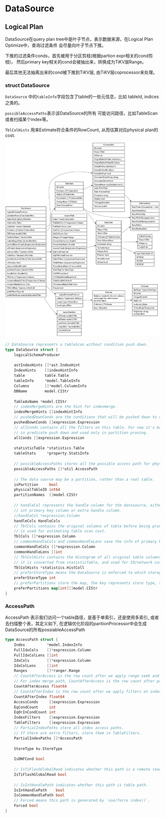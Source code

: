 # DataSource

<!-- toc -->

## Logical Plan

DataSource在query plan tree中是叶子节点，表示数据来源，在Logical Plan Optimize中，查询过滤条件
会尽量向叶子节点下推。

下推的过滤条件conds，首先被用于分区剪枝(根据partion expr相关的cond剪枝)，
然后primary key相关的cond会被抽出来，转换成为TiKV层Range。

最后其他无法抽离出来的cond被下推到TiKV层, 由TiKV层coprocessor来处理。

### struct DataSource

`DataSource` 中的`tableInfo`字段包含了table的一些元信息，比如
tableId, indices之类的。

``possibleAccessPaths``表示该DataSource的所有
可能访问路径，比如TableScan 或者扫描某个index等。

``TblColHists`` 用来Estimate符合条件的RowCount,  从而估算对应physical plan的cost.

![](./dot/datasource.svg)

```go
// DataSource represents a tableScan without condition push down.
type DataSource struct {
	logicalSchemaProducer

	astIndexHints []*ast.IndexHint
	IndexHints    []indexHintInfo
	table         table.Table
	tableInfo     *model.TableInfo
	Columns       []*model.ColumnInfo
	DBName        model.CIStr

	TableAsName *model.CIStr
	// indexMergeHints are the hint for indexmerge.
	indexMergeHints []indexHintInfo
	// pushedDownConds are the conditions that will be pushed down to coprocessor.
	pushedDownConds []expression.Expression
	// allConds contains all the filters on this table. For now it's maintained
	// in predicate push down and used only in partition pruning.
	allConds []expression.Expression

	statisticTable *statistics.Table
	tableStats     *property.StatsInfo

	// possibleAccessPaths stores all the possible access path for physical plan, including table scan.
	possibleAccessPaths []*util.AccessPath

	// The data source may be a partition, rather than a real table.
	isPartition     bool
	physicalTableID int64
	partitionNames  []model.CIStr

	// handleCol represents the handle column for the datasource, either the
	// int primary key column or extra handle column.
	//handleCol *expression.Column
	handleCols HandleCols
	// TblCols contains the original columns of table before being pruned, and it
	// is used for estimating table scan cost.
	TblCols []*expression.Column
	// commonHandleCols and commonHandleLens save the info of primary key which is the clustered index.
	commonHandleCols []*expression.Column
	commonHandleLens []int
	// TblColHists contains the Histogram of all original table columns,
	// it is converted from statisticTable, and used for IO/network cost estimating.
	TblColHists *statistics.HistColl
	// preferStoreType means the DataSource is enforced to which storage.
	preferStoreType int
	// preferPartitions store the map, the key represents store type, the value represents the partition name list.
	preferPartitions map[int][]model.CIStr
}
```
### AccessPath
AccessPath 表示我们访问一个table路径，是基于单索引，还是使用多索引, 或者去扫描整个表，其定义如下,
在逻辑优化阶段的paritionProcessor中会生成DataSource的所有possiableAccessPath

```go
type AccessPath struct {
	Index          *model.IndexInfo
	FullIdxCols    []*expression.Column
	FullIdxColLens []int
	IdxCols        []*expression.Column
	IdxColLens     []int
	Ranges         []*ranger.Range
	// CountAfterAccess is the row count after we apply range seek and before we use other filter to filter data.
	// For index merge path, CountAfterAccess is the row count after partial paths and before we apply table filters.
	CountAfterAccess float64
	// CountAfterIndex is the row count after we apply filters on index and before we apply the table filters.
	CountAfterIndex float64
	AccessConds     []expression.Expression
	EqCondCount     int
	EqOrInCondCount int
	IndexFilters    []expression.Expression
	TableFilters    []expression.Expression
	// PartialIndexPaths store all index access paths.
	// If there are extra filters, store them in TableFilters.
	PartialIndexPaths []*AccessPath

	StoreType kv.StoreType

	IsDNFCond bool

	// IsTiFlashGlobalRead indicates whether this path is a remote read path for tiflash
	IsTiFlashGlobalRead bool

	// IsIntHandlePath indicates whether this path is table path.
	IsIntHandlePath    bool
	IsCommonHandlePath bool
	// Forced means this path is generated by `use/force index()`.
	Forced bool
}
```
